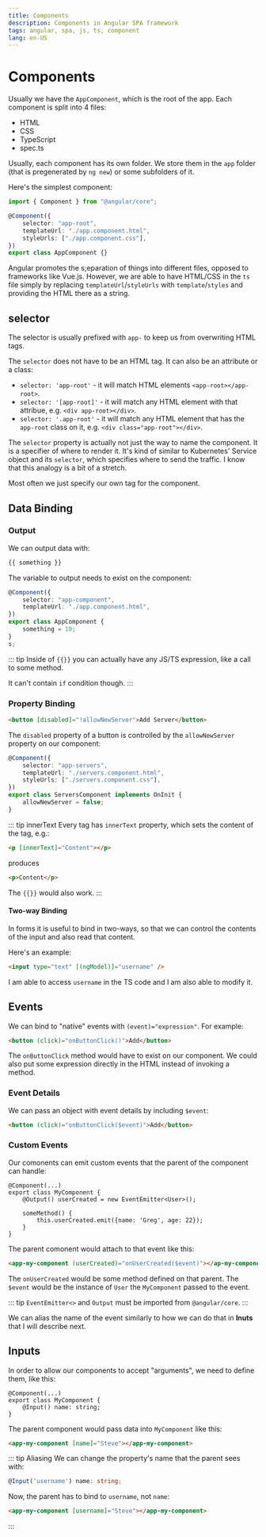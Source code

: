 ```yaml
---
title: Components
description: Components in Angular SPA framework
tags: angular, spa, js, ts, component
lang: en-US
---
```


# Components

Usually we have the `AppComponent`, which is the root of the app. Each component
is split into 4 files:

-   HTML
-   CSS
-   TypeScript
-   spec.ts

Usually, each component has its own folder. We store them in the `app` folder
(that is pregenerated by `ng new`) or some subfolders of it.

Here's the simplest component:

```ts
import { Component } from "@angular/core";

@Component({
    selector: "app-root",
    templateUrl: "./app.component.html",
    styleUrls: ["./app.component.css"],
})
export class AppComponent {}
```

Angular promotes the s;eparation of things into different files, opposed to
frameworks like Vue.js. However, we are able to have HTML/CSS in the `ts` file
simply by replacing `templateUrl`/`styleUrls` with `template`/`styles` and
providing the HTML there as a string.

## selector

The selector is usually prefixed with `app-` to keep us from overwriting HTML
tags.

The `selector` does not have to be an HTML tag. It can also be an attribute or a
class:

-   `selector: 'app-root'` - it will match HTML elements `<app-root></app-root>`.
-   `selector: '[app-root]'` - it will match any HTML element with that attribue,
    e.g. `<div app-root></div>`.
-   `selector: '.app-root'` - it will match any HTML element that has the
    `app-root` class on it, e.g. `<div class="app-root"></div>`.

The `selector` property is actually not just the way to name the component. It
is a specifier of where to render it. It's kind of similar to Kubernetes'
Service object and its `selector`, which specifies where to send the traffic. I
know that this analogy is a bit of a stretch.

Most often we just specify our own tag for the component.

## Data Binding

### Output

We can output data with:

```html
{{ something }}
```

The variable to output needs to exist on the component:

```ts
@Component({
    selector: "app-component",
    templateUrl: "./app.component.html",
})
export class AppComponent {
    something = 10;
}
s;
```

::: tip
Inside of `{{}}` you can actually have any JS/TS expression, like a call to some
method.

It can't contain `if` condition though.
:::

### Property Binding

```html
<button [disabled]="!allowNewServer">Add Server</button>
```

The `disabled` property of a button is controlled by the `allowNewServer`
property on our component:

```ts
@Component({
    selector: "app-servers",
    templateUrl: "./servers.component.html",
    styleUrls: ["./servers.component.css"],
})
export class ServersComponent implements OnInit {
    allowNewServer = false;
}
```

::: tip innerText
Every tag has `innerText` property, which sets the content of the tag, e.g.:

```html
<p [innerText]="Content"></p>
```

produces

```html
<p>Content</p>
```

The `{{}}` would also work.
:::

#### Two-way Binding

In forms it is useful to bind in two-ways, so that we can control the contents
of the input and also read that content.

Here's an example:

```html
<input type="text" [(ngModel)]="username" />
```

I am able to access `username` in the TS code and I am also able to modify it.

## Events

We can bind to "native" events with `(event)="expression"`. For example:

```html
<button (click)="onButtonClick()">Add</button>
```

The `onButtonClick` method would have to exist on our component. We could also
put some expression directly in the HTML instead of invoking a method.

### Event Details

We can pass an object with event details by including `$event`:

```html
<button (click)="onButtonClick($event)">Add</button>
```

### Custom Events

Our comonents can emit custom events that the parent of the component can
handle:

```ts{3}
@Component(...)
export class MyComponent {
    @Output() userCreated = new EventEmitter<User>();

    someMethod() {
        this.userCreated.emit({name: 'Greg', age: 22});
    }
}
```

The parent comonent would attach to that event like this:

```html
<app-my-component (userCreated)="onUserCreated($event)"></ap-my-component>
```

The `onUserCreated` would be some method defined on that parent. The `$event`
would be the instance of `User` the `MyComponent` passed to the event.

::: tip
`EventEmitter<>` and `Output` must be imported from `@angular/core`.
:::

We can alias the name of the event similarly to how we can do that in **Inuts**
that I will describe next.

## Inputs

In order to allow our components to accept "arguments", we need to define them,
like this:

```ts{3}
@Component(...)
export class MyComponent {
    @Input() name: string;
}
```

The parent component would pass data into `MyComponent` like this:

```html
<app-my-component [name]="Steve"></app-my-component>
```

::: tip Aliasing
We can change the property's name that the parent sees with:

```ts
@Input('username') name: string;
```

Now, the parent has to bind to `username`, not `name`:

```html
<app-my-component [username]="Steve"></app-my-component>
```
:::
